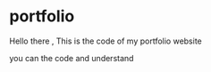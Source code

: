 # portfolio

Hello there ,
This is the code of my portfolio website

you can the code and understand
